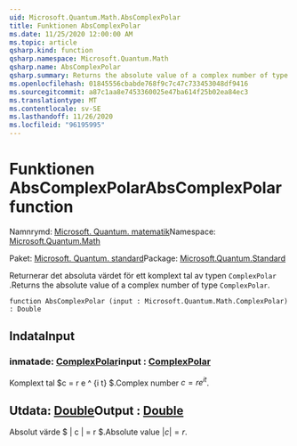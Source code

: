 ```yaml
---
uid: Microsoft.Quantum.Math.AbsComplexPolar
title: Funktionen AbsComplexPolar
ms.date: 11/25/2020 12:00:00 AM
ms.topic: article
qsharp.kind: function
qsharp.namespace: Microsoft.Quantum.Math
qsharp.name: AbsComplexPolar
qsharp.summary: Returns the absolute value of a complex number of type `ComplexPolar`.
ms.openlocfilehash: 01845556cbabde768f9c7c47c733453048df9416
ms.sourcegitcommit: a87c1aa8e7453360025e47ba614f25b02ea84ec3
ms.translationtype: MT
ms.contentlocale: sv-SE
ms.lasthandoff: 11/26/2020
ms.locfileid: "96195995"
---
```

# <a name="abscomplexpolar-function"></a><span data-ttu-id="f11ab-102">Funktionen AbsComplexPolar</span><span class="sxs-lookup"><span data-stu-id="f11ab-102">AbsComplexPolar function</span></span>

<span data-ttu-id="f11ab-103">Namnrymd: [Microsoft. Quantum. matematik](xref:Microsoft.Quantum.Math)</span><span class="sxs-lookup"><span data-stu-id="f11ab-103">Namespace: [Microsoft.Quantum.Math](xref:Microsoft.Quantum.Math)</span></span>

<span data-ttu-id="f11ab-104">Paket: [Microsoft. Quantum. standard](https://nuget.org/packages/Microsoft.Quantum.Standard)</span><span class="sxs-lookup"><span data-stu-id="f11ab-104">Package: [Microsoft.Quantum.Standard](https://nuget.org/packages/Microsoft.Quantum.Standard)</span></span>


<span data-ttu-id="f11ab-105">Returnerar det absoluta värdet för ett komplext tal av typen `ComplexPolar` .</span><span class="sxs-lookup"><span data-stu-id="f11ab-105">Returns the absolute value of a complex number of type `ComplexPolar`.</span></span>

```qsharp
function AbsComplexPolar (input : Microsoft.Quantum.Math.ComplexPolar) : Double
```


## <a name="input"></a><span data-ttu-id="f11ab-106">Indata</span><span class="sxs-lookup"><span data-stu-id="f11ab-106">Input</span></span>

### <a name="input--complexpolar"></a><span data-ttu-id="f11ab-107">inmatade: [ComplexPolar](xref:Microsoft.Quantum.Math.ComplexPolar)</span><span class="sxs-lookup"><span data-stu-id="f11ab-107">input : [ComplexPolar](xref:Microsoft.Quantum.Math.ComplexPolar)</span></span>

<span data-ttu-id="f11ab-108">Komplext tal $c = r e ^ {i t} $.</span><span class="sxs-lookup"><span data-stu-id="f11ab-108">Complex number $c = r e^{i t}$.</span></span>



## <a name="output--double"></a><span data-ttu-id="f11ab-109">Utdata: [Double](xref:microsoft.quantum.lang-ref.double)</span><span class="sxs-lookup"><span data-stu-id="f11ab-109">Output : [Double](xref:microsoft.quantum.lang-ref.double)</span></span>

<span data-ttu-id="f11ab-110">Absolut värde $ | c | = r $.</span><span class="sxs-lookup"><span data-stu-id="f11ab-110">Absolute value $|c| = r$.</span></span>